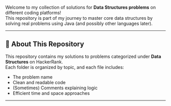 Welcome to my collection of solutions for **Data Structures problems** on different coding platforms!  
This repository is part of my journey to master core data structures by solving real problems using Java (and possibly other languages later).

---

## 📌 About This Repository

This repository contains my solutions to problems categorized under **Data Structures** on HackerRank.  
Each folder is organized by topic, and each file includes:
- The problem name
- Clean and readable code
- (Sometimes) Comments explaining logic
- Efficient time and space approaches

---
